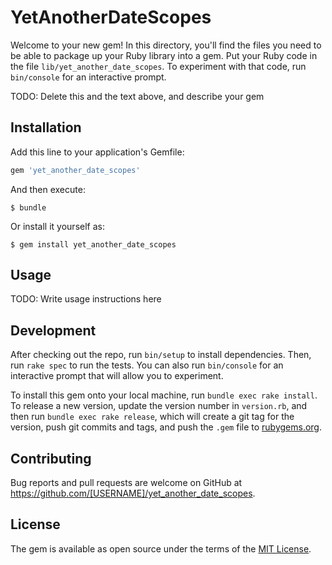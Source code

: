 # YetAnotherDateScopes

Welcome to your new gem! In this directory, you'll find the files you need to be able to package up your Ruby library into a gem. Put your Ruby code in the file `lib/yet_another_date_scopes`. To experiment with that code, run `bin/console` for an interactive prompt.

TODO: Delete this and the text above, and describe your gem

## Installation

Add this line to your application's Gemfile:

```ruby
gem 'yet_another_date_scopes'
```

And then execute:

    $ bundle

Or install it yourself as:

    $ gem install yet_another_date_scopes

## Usage

TODO: Write usage instructions here

## Development

After checking out the repo, run `bin/setup` to install dependencies. Then, run `rake spec` to run the tests. You can also run `bin/console` for an interactive prompt that will allow you to experiment.

To install this gem onto your local machine, run `bundle exec rake install`. To release a new version, update the version number in `version.rb`, and then run `bundle exec rake release`, which will create a git tag for the version, push git commits and tags, and push the `.gem` file to [rubygems.org](https://rubygems.org).

## Contributing

Bug reports and pull requests are welcome on GitHub at https://github.com/[USERNAME]/yet_another_date_scopes.


## License

The gem is available as open source under the terms of the [MIT License](http://opensource.org/licenses/MIT).


